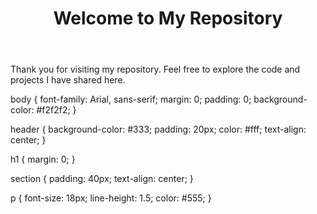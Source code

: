 <!DOCTYPE html>
<html>
<head>
  <title>Welcome to My Repository</title>
  <link rel="stylesheet" href="style.css">
</head>
<body>
  <header>
    <h1>Welcome to My Repository</h1>
  </header>
  
  <section>
    <p>Thank you for visiting my repository. Feel free to explore the code and projects I have shared here.</p>
  </section>
</body>
</html>

body {
  font-family: Arial, sans-serif;
  margin: 0;
  padding: 0;
  background-color: #f2f2f2;
}

header {
  background-color: #333;
  padding: 20px;
  color: #fff;
  text-align: center;
}

h1 {
  margin: 0;
}

section {
  padding: 40px;
  text-align: center;
}

p {
  font-size: 18px;
  line-height: 1.5;
  color: #555;
}
